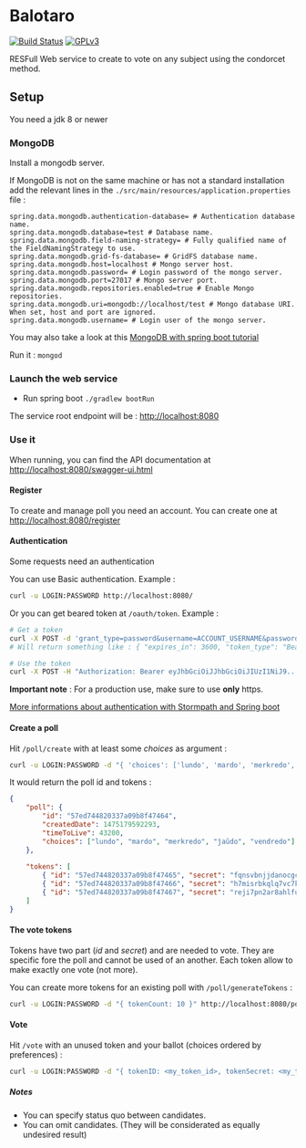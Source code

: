 # Balotaro
[![Build Status](https://travis-ci.org/slimaku/balotaro.svg?branch=master)](https://travis-ci.org/slimaku/balotaro)
[![GPLv3](https://img.shields.io/badge/license-GPLv3-blue.svg)](https://raw.githubusercontent.com/slimaku/balotaro/master/LICENSE)

RESFull Web service to create to vote on any subject using the condorcet method.

## Setup
You need a jdk 8 or newer

### MongoDB
Install a mongodb server.

If MongoDB is not on the same machine or has not a standard installation add the relevant lines in the `./src/main/resources/application.properties` file :
```
spring.data.mongodb.authentication-database= # Authentication database name.
spring.data.mongodb.database=test # Database name.
spring.data.mongodb.field-naming-strategy= # Fully qualified name of the FieldNamingStrategy to use.
spring.data.mongodb.grid-fs-database= # GridFS database name.
spring.data.mongodb.host=localhost # Mongo server host.
spring.data.mongodb.password= # Login password of the mongo server.
spring.data.mongodb.port=27017 # Mongo server port.
spring.data.mongodb.repositories.enabled=true # Enable Mongo repositories.
spring.data.mongodb.uri=mongodb://localhost/test # Mongo database URI. When set, host and port are ignored.
spring.data.mongodb.username= # Login user of the mongo server.
```

You may also take a look at this [MongoDB with spring boot tutorial](https://spring.io/guides/gs/accessing-data-mongodb/)

Run it : `mongod`

### Launch the web service
* Run spring boot `./gradlew bootRun`

The service root endpoint will be : [http://localhost:8080](http://localhost:8080)

### Use it
When running, you can find the API documentation at [http://localhost:8080/swagger-ui.html](http://localhost:8080/swagger-ui.html)

#### Register
To create and manage poll you need an account. You can create one at [http://localhost:8080/register](http://localhost:8080/register)

#### Authentication
Some requests need an authentication

You can use Basic authentication. Example :
```bash
curl -u LOGIN:PASSWORD http://localhost:8080/
```

Or you can get beared token at `/oauth/token`. Example :
```bash
# Get a token
curl -X POST -d 'grant_type=password&username=ACCOUNT_USERNAME&password=ACCOUNT_PASSWORD' http://localhost:8080/oauth/token
# Will return something like : { "expires_in": 3600, "token_type": "Bearer", "access_token": "eyJhbGciOiJJhbGciOiJIUzI1NiJ9.eyJqdGkiOi..." }

# Use the token
curl -X POST -H "Authorization: Bearer eyJhbGciOiJJhbGciOiJIUzI1NiJ9..." http://localhost:8080/
```

**Important note** : For a production use, make sure to use **only** https.

[More informations about authentication with Stormpath and Spring boot](http://docs.stormpath.com/java/spring-boot-web/http-request-authentication.html) 

#### Create a poll
Hit `/poll/create` with at least some *choices* as argument :
```bash
curl -u LOGIN:PASSWORD -d "{ 'choices': ['lundo', 'mardo', 'merkredo', 'ĵaŭdo', 'vendredo'], 'tokenCount': 3 }" http://localhost:8080/poll/create
```

It would return the poll id and tokens :
```json
{
	"poll": {
		"id": "57ed744820337a09b8f47464",
		"createdDate": 1475179592293,
		"timeToLive": 43200,
		"choices": ["lundo", "mardo", "merkredo", "ĵaŭdo", "vendredo"]
	},
	
	"tokens": [
		{ "id": "57ed744820337a09b8f47465", "secret": "fqnsvbnjjdanocgcl26jjcurnq" },
		{ "id": "57ed744820337a09b8f47466", "secret": "h7misrbkqlq7vc7k1cq3pp774g" },
		{ "id": "57ed744820337a09b8f47467", "secret": "reji7pn2ar8ahlfuj2og1p8v4h" }
	]
}
```

#### The vote tokens
Tokens have two part (*id* and *secret*) and are needed to vote. They are specific fore the poll and cannot be used of an another. Each token allow to make exactly one vote (not more).

You can create more tokens for an existing poll with `/poll/generateTokens` :
```bash
curl -u LOGIN:PASSWORD -d "{ tokenCount: 10 }" http://localhost:8080/poll/generateTokens
```

#### Vote
Hit `/vote` with an unused token and your ballot (choices ordered by preferences) :
```bash
curl -u LOGIN:PASSWORD -d "{ tokenID: <my_token_id>, tokenSecret: <my_token_secret>, ballot: ['mardo', 'merkredo', 'vendredo'] }" http://localhost:8080/vote
```

##### Notes
* You can specify status quo between candidates.
* You can omit candidates. (They will be considerated as equally undesired result)